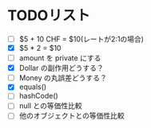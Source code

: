 # TODOリスト
- [ ] $5 + 10 CHF = $10(レートが2:1の場合)
- [x] $5 * 2 = $10
- [ ] amount を private にする
- [x] Dollar の副作用どうする？
- [ ] Money の丸誤差どうする？
- [x] equals()
- [ ] hashCode()
- [ ] null との等価性比較
- [ ] 他のオブジェクトとの等価性比較
